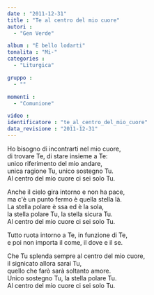 ```yaml
---
date : "2011-12-31"
title : "Te al centro del mio cuore"
autori : 
  - "Gen Verde"

album : "È bello lodarti"
tonalita : "Mi-"
categories : 
  - "Liturgica"

gruppo : 
  - ""

momenti : 
  - "Comunione"

video : 
identificatore : "te_al_centro_del_mio_cuore"
data_revisione : "2011-12-31"
---
```

  
  
Ho bisogno di incontrarti nel mio cuore,  
di trovare Te, di stare insieme a Te:  
unico riferimento del mio andare,  
unica ragione Tu, unico sostegno Tu.  
Al centro del mio cuore ci sei solo Tu.  
  
  
Anche il cielo gira intorno e non ha pace,  
ma c'è un punto fermo è quella stella là.  
La stella polare è ssa ed è la sola,  
la stella polare Tu, la stella sicura Tu.  
Al centro del mio cuore ci sei solo Tu.  
  
  
Tutto ruota intorno a Te, in funzione di Te,   
e poi non importa il come, il dove e il se.   
  
  
Che Tu splenda sempre al centro del mio cuore,  
il signicato allora sarai Tu,  
quello che farò sarà soltanto amore.  
Unico sostegno Tu, la stella polare Tu.  
Al centro del mio cuore ci sei solo Tu.  
  
  
  
  
  
